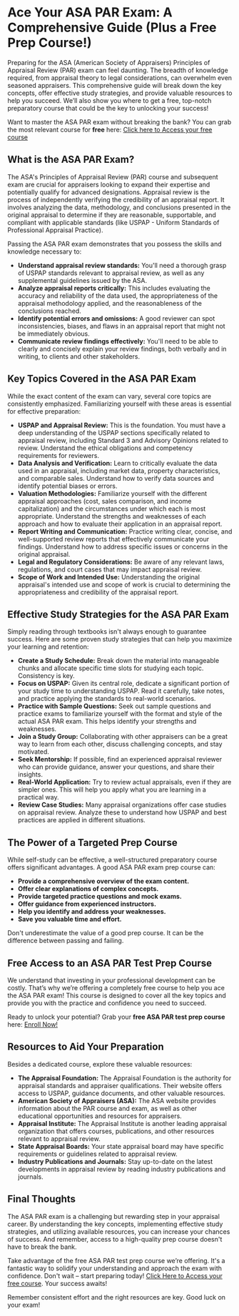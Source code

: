 # Ace Your ASA PAR Exam: A Comprehensive Guide (Plus a Free Prep Course!)

Preparing for the ASA (American Society of Appraisers) Principles of Appraisal Review (PAR) exam can feel daunting.  The breadth of knowledge required, from appraisal theory to legal considerations, can overwhelm even seasoned appraisers.  This comprehensive guide will break down the key concepts, offer effective study strategies, and provide valuable resources to help you succeed.  We’ll also show you where to get a free, top-notch preparatory course that could be the key to unlocking your success!

Want to master the ASA PAR exam without breaking the bank? You can grab the most relevant course for **free** here: [Click here to Access your free course](https://udemywork.com/asa-par-test-prep)

## What is the ASA PAR Exam?

The ASA's Principles of Appraisal Review (PAR) course and subsequent exam are crucial for appraisers looking to expand their expertise and potentially qualify for advanced designations. Appraisal review is the process of independently verifying the credibility of an appraisal report. It involves analyzing the data, methodology, and conclusions presented in the original appraisal to determine if they are reasonable, supportable, and compliant with applicable standards (like USPAP - Uniform Standards of Professional Appraisal Practice).

Passing the ASA PAR exam demonstrates that you possess the skills and knowledge necessary to:

*   **Understand appraisal review standards:**  You'll need a thorough grasp of USPAP standards relevant to appraisal review, as well as any supplemental guidelines issued by the ASA.
*   **Analyze appraisal reports critically:** This includes evaluating the accuracy and reliability of the data used, the appropriateness of the appraisal methodology applied, and the reasonableness of the conclusions reached.
*   **Identify potential errors and omissions:**  A good reviewer can spot inconsistencies, biases, and flaws in an appraisal report that might not be immediately obvious.
*   **Communicate review findings effectively:**  You'll need to be able to clearly and concisely explain your review findings, both verbally and in writing, to clients and other stakeholders.

## Key Topics Covered in the ASA PAR Exam

While the exact content of the exam can vary, several core topics are consistently emphasized.  Familiarizing yourself with these areas is essential for effective preparation:

*   **USPAP and Appraisal Review:**  This is the foundation. You must have a deep understanding of the USPAP sections specifically related to appraisal review, including Standard 3 and Advisory Opinions related to review. Understand the ethical obligations and competency requirements for reviewers.
*   **Data Analysis and Verification:**  Learn to critically evaluate the data used in an appraisal, including market data, property characteristics, and comparable sales. Understand how to verify data sources and identify potential biases or errors.
*   **Valuation Methodologies:**  Familiarize yourself with the different appraisal approaches (cost, sales comparison, and income capitalization) and the circumstances under which each is most appropriate.  Understand the strengths and weaknesses of each approach and how to evaluate their application in an appraisal report.
*   **Report Writing and Communication:**  Practice writing clear, concise, and well-supported review reports that effectively communicate your findings. Understand how to address specific issues or concerns in the original appraisal.
*   **Legal and Regulatory Considerations:**  Be aware of any relevant laws, regulations, and court cases that may impact appraisal review.
*   **Scope of Work and Intended Use:** Understanding the original appraisal's intended use and scope of work is crucial to determining the appropriateness and credibility of the appraisal report.

## Effective Study Strategies for the ASA PAR Exam

Simply reading through textbooks isn't always enough to guarantee success.  Here are some proven study strategies that can help you maximize your learning and retention:

*   **Create a Study Schedule:**  Break down the material into manageable chunks and allocate specific time slots for studying each topic.  Consistency is key.
*   **Focus on USPAP:**  Given its central role, dedicate a significant portion of your study time to understanding USPAP.  Read it carefully, take notes, and practice applying the standards to real-world scenarios.
*   **Practice with Sample Questions:**  Seek out sample questions and practice exams to familiarize yourself with the format and style of the actual ASA PAR exam. This helps identify your strengths and weaknesses.
*   **Join a Study Group:**  Collaborating with other appraisers can be a great way to learn from each other, discuss challenging concepts, and stay motivated.
*   **Seek Mentorship:**  If possible, find an experienced appraisal reviewer who can provide guidance, answer your questions, and share their insights.
*   **Real-World Application:** Try to review actual appraisals, even if they are simpler ones. This will help you apply what you are learning in a practical way.
*   **Review Case Studies:** Many appraisal organizations offer case studies on appraisal review. Analyze these to understand how USPAP and best practices are applied in different situations.

## The Power of a Targeted Prep Course

While self-study can be effective, a well-structured preparatory course offers significant advantages. A good ASA PAR exam prep course can:

*   **Provide a comprehensive overview of the exam content.**
*   **Offer clear explanations of complex concepts.**
*   **Provide targeted practice questions and mock exams.**
*   **Offer guidance from experienced instructors.**
*   **Help you identify and address your weaknesses.**
*   **Save you valuable time and effort.**

Don't underestimate the value of a good prep course. It can be the difference between passing and failing.

## Free Access to an ASA PAR Test Prep Course

We understand that investing in your professional development can be costly. That’s why we’re offering a completely free course to help you ace the ASA PAR exam! This course is designed to cover all the key topics and provide you with the practice and confidence you need to succeed.

Ready to unlock your potential? Grab your **free ASA PAR test prep course** here: [Enroll Now!](https://udemywork.com/asa-par-test-prep)

## Resources to Aid Your Preparation

Besides a dedicated course, explore these valuable resources:

*   **The Appraisal Foundation:** The Appraisal Foundation is the authority for appraisal standards and appraiser qualifications. Their website offers access to USPAP, guidance documents, and other valuable resources.
*   **American Society of Appraisers (ASA):**  The ASA website provides information about the PAR course and exam, as well as other educational opportunities and resources for appraisers.
*   **Appraisal Institute:**  The Appraisal Institute is another leading appraisal organization that offers courses, publications, and other resources relevant to appraisal review.
*   **State Appraisal Boards:** Your state appraisal board may have specific requirements or guidelines related to appraisal review.
*   **Industry Publications and Journals:** Stay up-to-date on the latest developments in appraisal review by reading industry publications and journals.

## Final Thoughts

The ASA PAR exam is a challenging but rewarding step in your appraisal career. By understanding the key concepts, implementing effective study strategies, and utilizing available resources, you can increase your chances of success.  And remember, access to a high-quality prep course doesn't have to break the bank.

Take advantage of the free ASA PAR test prep course we’re offering.  It's a fantastic way to solidify your understanding and approach the exam with confidence.  Don't wait – start preparing today!  [Click Here to Access your free course](https://udemywork.com/asa-par-test-prep).  Your success awaits!

Remember consistent effort and the right resources are key.  Good luck on your exam!
